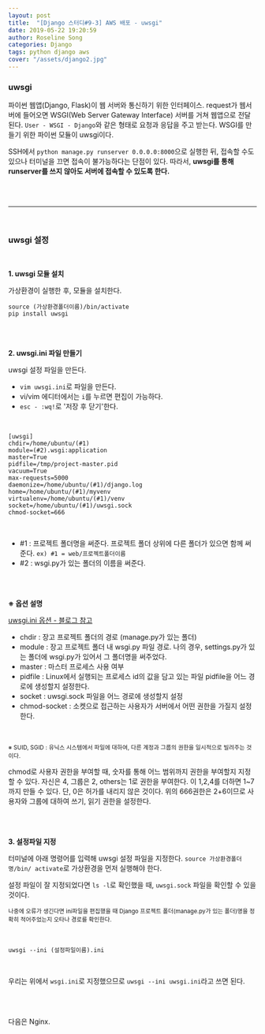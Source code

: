 ```yaml
---
layout: post
title:  "[Django 스터디#9-3] AWS 배포 - uwsgi"
date: 2019-05-22 19:20:59
author: Roseline Song
categories: Django
tags: python django aws
cover: "/assets/django2.jpg"
---
```


### uwsgi

파이썬 웹앱(Django, Flask)이 웹 서버와 통신하기 위한 인터페이스. request가 웹서버에 들어오면 WSGI(Web Server Gateway Interface) 서버를 거쳐 웹앱으로 전달된다. `User - WSGI - Django`와 같은 형태로 요청과 응답을 주고 받는다. WSGI를 만들기 위한 파이썬 모듈이 uwsgi이다. 

SSH에서 `python manage.py runserver 0.0.0.0:8000`으로 실행한 뒤, 접속할 수도 있으나 터미널을 끄면 접속이 불가능하다는 단점이 있다. 따라서, **uwsgi를 통해 runserver를 쓰지 않아도 서버에 접속할 수 있도록 한다.**

<br>
<br>

<hr>

<br>

### uwsgi 설정

<br>

**1. uwsgi 모듈 설치**

가상환경이 실행한 후, 모듈을 설치한다.

```
source (가상환경폴더이름)/bin/activate 
pip install uwsgi
```


<br>
<br>

**2. uwsgi.ini 파일 만들기**

uwsgi 설정 파일을 만든다.

- `vim uwsgi.ini`로 파일을 만든다.
- vi/vim 에디터에서는 `i`를 누르면 편집이 가능하다.
- `esc - :wq!`로 '저장 후 닫기'한다.

<br>

```
[uwsgi]
chdir=/home/ubuntu/(#1)
module=(#2).wsgi:application
master=True
pidfile=/tmp/project-master.pid
vacuum=True
max-requests=5000
daemonize=/home/ubuntu/(#1)/django.log
home=/home/ubuntu/(#1)/myvenv
virtualenv=/home/ubuntu/(#1)/venv
socket=/home/ubuntu/(#1)/uwsgi.sock
chmod-socket=666
```

<br>

- #1 : 프로젝트 폴더명을 써준다. 프로젝트 폴더 상위에 다른 폴더가 있으면 함께 써준다. `ex) #1 = web/프로젝트폴더이름`
- #2 : wsgi.py가 있는 폴더의 이름을 써준다. 

<br>
<br>

**※ 옵션 설명**

[uwsgi.ini 옵션 - 블로그 참고](https://nachwon.github.io/django-deploy-2-wsgi/)

- chdir : 장고 프로젝트 폴더의 경로 (manage.py가 있는 폴더)
- module : 장고 프로젝트 폴더 내 wsgi.py 파일 경로. 나의 경우, settings.py가 있는 폴더에 wsgi.py가 있어서 그 폴더명을 써주었다.
- master : 마스터 프로세스 사용 여부
- pidfile : Linux에서 실행되는 프로세스 id의 값을 담고 있는 파일 pidfile을 어느 경로에 생성할지 설정한다.
- socket : uwsgi.sock 파일을 어느 경로에 생성할지 설정
- chmod-socket : 소켓으로 접근하는 사용자가 서버에서 어떤 권한을 가질지 설정한다. 

<br>

<sub>※ SUID, SGID : 유닉스 시스템에서 파일에 대하여, 다른 계정과 그룹의 권한을 일시적으로 빌려주는 것이다. 

chmod로 사용자 권한을 부여할 때, 숫자를 통해 어느 범위까지 권한을 부여할지 지정할 수 있다. 자신은 4, 그룹은 2, others는 1로 권한을 부여한다. 이 1,2,4를 더하면 1~7까지 만들 수 있다. 단, 0은 허가를 내리지 않은 것이다. 위의 666권한은 2+6이므로 사용자와 그룹에 대하여 쓰기, 읽기 권한을 설정한다. 
</sub>

<br>
<br>

**3. 설정파일 지정**

터미널에 아래 명령어를 입력해 uwsgi 설정 파일을 지정한다. `source 가상환경폴더명/bin/ activate`로 가상환경을 먼저 실행해야 한다. 

설정 파일이 잘 지정되었다면 `ls -l`로 확인했을 때, `uwsgi.sock` 파일을 확인할 수 있을 것이다.

<sub>나중에 오류가 생긴다면 ini파일을 편집했을 때 Django 프로젝트 폴더(manage.py가 있는 폴더)명을 정확히 적어주었는지 오타나 경로를 확인한다.</sub>

<br>

```
uwsgi --ini (설정파일이름).ini
```

<br>

우리는 위에서 `wsgi.ini`로 지정했으므로 `uwsgi --ini uwsgi.ini`라고 쓰면 된다. 

<br>
<br>

다음은 Nginx.

<br>
<br>
